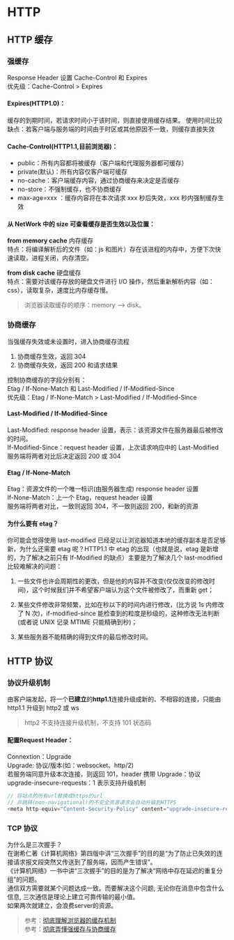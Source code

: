 # HTTP

## HTTP 缓存

### 强缓存

Response Header 设置 Cache-Control 和 Expires  
优先级：Cache-Control > Expires

#### Expires(HTTP1.0)：

缓存的到期时间，若请求时间小于该时间，则直接使用缓存结果。
使用时间比较缺点：若客户端与服务端的时间由于时区或其他原因不一致，则缓存直接失效

#### Cache-Control(HTTP1.1,目前浏览器)：

- public：所有内容都将被缓存（客户端和代理服务器都可缓存）
- private(默认)：所有内容仅客户端可缓存
- no-cache：客户端缓存内容，通过协商缓存来决定是否缓存
- no-store：不强制缓存，也不协商缓存
- max-age=xxx ：缓存内容将在本次请求 xxx 秒后失效，xxx 秒内强制缓存生效

#### 从 NetWork 中的 size 可查看缓存是否生效以及位置：

**from memory cache** 内存缓存  
特点：将编译解析后的文件（如：js 和图片）存在该进程的内存中，方便下次快速读取，进程关闭，内存清空。

**from disk cache** 硬盘缓存  
特点：需要对该缓存存放的硬盘文件进行 I/O 操作，然后重新解析内容（如：css），读取复杂，速度比内存缓存慢。

> 浏览器读取缓存的顺序：memory –> disk。

### 协商缓存

当强缓存失效或未设置时，进入协商缓存流程

1. 协商缓存生效，返回 304
1. 协商缓存失效，返回 200 和请求结果

控制协商缓存的字段分别有：  
Etag / If-None-Match 和 Last-Modified / If-Modified-Since  
优先级：Etag / If-None-Match > Last-Modified / If-Modified-Since

#### Last-Modified / If-Modified-Since

Last-Modified: response header 设置，表示：该资源文件在服务器最后被修改的时间。  
If-Modified-Since：request header 设置，上次请求响应中的 Last-Modified  
服务端将两者对比后决定返回 200 或 304

#### Etag / If-None-Match

Etag：资源文件的一个唯一标识(由服务器生成) response header 设置  
If-None-Match：上一个 Etag，request header 设置  
服务端将两者对比，一致则返回 304，不一致则返回 200，和新的资源

#### 为什么要有 etag？

你可能会觉得使用 last-modified 已经足以让浏览器知道本地的缓存副本是否足够新，为什么还需要 etag 呢？HTTP1.1 中 etag 的出现（也就是说，etag 是新增的，为了解决之前只有 If-Modified 的缺点）主要是为了解决几个 last-modified 比较难解决的问题：

1. 一些文件也许会周期性的更改，但是他的内容并不改变(仅仅改变的修改时间)，这个时候我们并不希望客户端认为这个文件被修改了，而重新 get；

2. 某些文件修改非常频繁，比如在秒以下的时间内进行修改，(比方说 1s 内修改了 N 次)，if-modified-since 能检查到的粒度是秒级的，这种修改无法判断(或者说 UNIX 记录 MTIME 只能精确到秒)；

3. 某些服务器不能精确的得到文件的最后修改时间。

## HTTP 协议

### 协议升级机制

由客户端发起，将一个**已建立**的**http1.1**连接升级成新的、不相容的连接，只能由 http1.1 升级到 http2 或 ws

> http2 不支持连接升级机制，不支持 101 状态码

#### 配置**Request Header**：

Connextion：Upgrade  
Upgrade: 协议/版本(如：websocket、http/2)  
若服务端同意升级本次连接，则返回 101，header 携带 Upgrade：协议  
upgrade-insecure-requests：1 表示支持升级机制

```js
// 将站点的所有url替换成https的url
// 非跳转(non-navigational)的不安全资源请求会自动升级到HTTPS
<meta http-equiv="Content-Security-Policy" content="upgrade-insecure-requests">
```

### TCP 协议

为什么是三次握手？  
在谢希仁著《计算机网络》第四版中讲“三次握手”的目的是“为了防止已失效的连接请求报文段突然又传送到了服务端，因而产生错误”。  
《计算机网络》一书中讲“三次握手”的目的是为了解决“网络中存在延迟的重复分组”的问题。  
通信双方需要就某个问题达成一致。而要解决这个问题, 无论你在消息中包含什么信息, 三次通信是理论上建立可靠传输的最小值。  
如果两次就建立，会浪费server的资源。

> 参考：[彻底理解浏览器的缓存机制](https://juejin.cn/post/6844903593275817998)  
> 参考：[彻底弄懂强缓存与协商缓存](https://www.jianshu.com/p/9c95db596df5)

